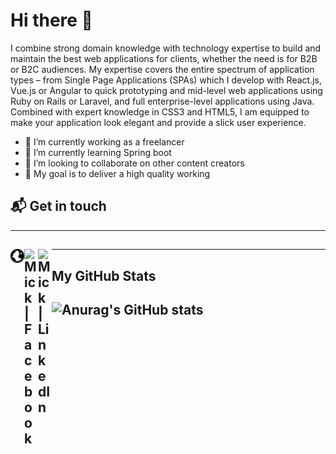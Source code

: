 # Hi there 👋
I combine strong domain knowledge with technology expertise to build and maintain the best web applications for clients, whether the need is for B2B or B2C audiences.
My expertise covers the entire spectrum of application types – from Single Page Applications (SPAs) which I develop with React.js, Vue.js or Angular to quick prototyping and mid-level web applications using Ruby on Rails or Laravel, and full enterprise-level applications using Java.
Combined with expert knowledge in CSS3 and HTML5, I am equipped to make your application look elegant and provide a slick user experience.

- 🔭 I’m currently working as a freelancer
- 🌱 I’m currently learning Spring boot
- 👯 I’m looking to collaborate on other content creators
- 🤔 My goal is to deliver a high quality working

## 📬 Get in touch
---
[<img align="left" alt="Mick" width="22px" src="https://raw.githubusercontent.com/iconic/open-iconic/master/svg/globe.svg" />](https://portfolio-lub2code.web.app/)
[<img align="left" alt="Mick | Facebook" width="22px" src="https://cdn.jsdelivr.net/npm/simple-icons@3.4.0/icons/facebook.svg" />](https://www.facebook.com/mick.ping.54/)
[<img align="left" alt="Mick | LinkedIn" width="22px" src="https://cdn.jsdelivr.net/npm/simple-icons@v3/icons/linkedin.svg" />](https://www.linkedin.com/in/mick-p-193190200/)
---

---
## My GitHub Stats

![Anurag's GitHub stats](https://github-readme-stats.vercel.app/api?username=lub2code&show_icons=true&theme=radical)
---
